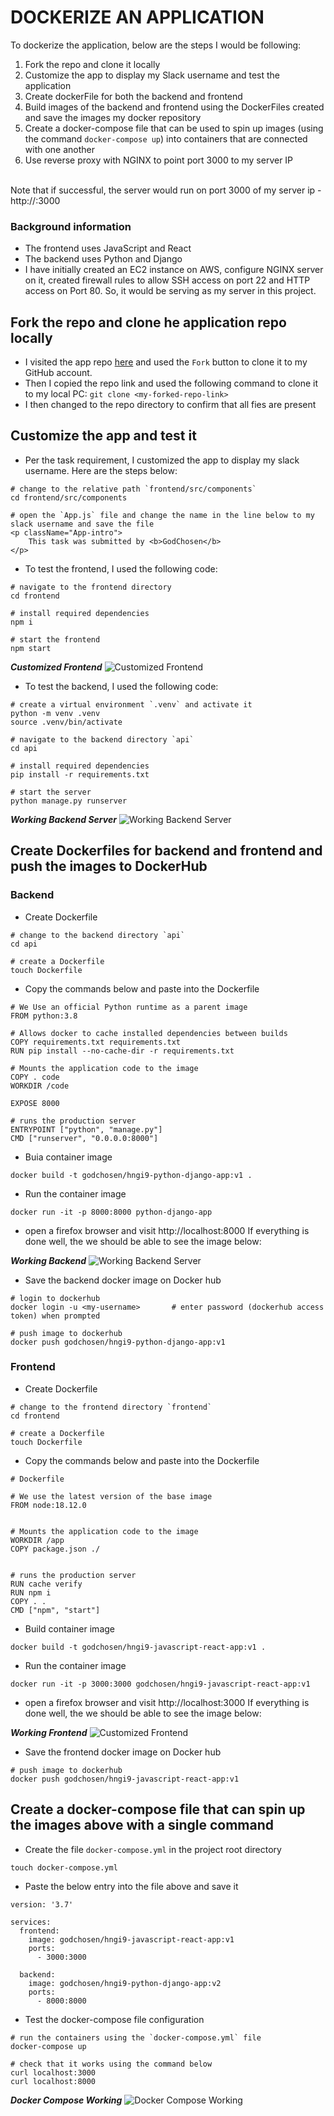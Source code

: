 # DOCKERIZE AN APPLICATION
To dockerize the application, below are the  steps I would be following:
1. Fork the repo and clone it locally
2. Customize the app to display my Slack username and test the application
3. Create dockerFile for both the backend and frontend
4. Build images of the backend and frontend using the DockerFiles created and save the images my docker repository
5. Create a docker-compose file that can be used to spin up images (using the command `docker-compose up`) into containers that are connected with one another
6. Use reverse proxy with NGINX to point port 3000 to my server IP
<br />
Note that if successful, the server would run on port 3000 of my server ip - http://<my-server-ip>:3000

### Background information
- The frontend uses JavaScript and React
- The backend uses Python and Django
- I have initially created an EC2 instance on AWS, configure NGINX server on it, created firewall rules to allow SSH access on port 22 and HTTP access on Port 80. So, it would be serving as my server in this project.

##  Fork the repo and clone he application repo locally
- I visited the app repo [here](https://github.com/ibitolamayowa/devops-django-react-task.git) and used the `Fork` button to clone it to my GitHub account.
- Then I copied the repo link and used the following command to clone it to my local PC: `git clone <my-forked-repo-link> `
- I then changed to the repo directory to confirm that all fies are present

## Customize the app and test it
- Per the task requirement, I customized the app to display my slack username. Here are the steps below:
```
# change to the relative path `frontend/src/components`
cd frontend/src/components

# open the `App.js` file and change the name in the line below to my slack username and save the file
<p className="App-intro">
    This task was submitted by <b>GodChosen</b>
</p>
```

- To test the frontend, I used the following code:
```
# navigate to the frontend directory
cd frontend

# install required dependencies
npm i

# start the frontend
npm start
```

***Customized Frontend***
![Customized Frontend](screenshots/customized-frontend.PNG)

- To test the backend, I used the following code:
```
# create a virtual environment `.venv` and activate it
python -m venv .venv
source .venv/bin/activate

# navigate to the backend directory `api`
cd api

# install required dependencies
pip install -r requirements.txt

# start the server
python manage.py runserver
```

***Working Backend Server***
![Working Backend Server](screenshots/working-backend-server.PNG)


## Create Dockerfiles for backend and frontend and push the images to DockerHub
### Backend
- Create Dockerfile
```
# change to the backend directory `api`
cd api

# create a Dockerfile 
touch Dockerfile
```

- Copy the commands below and paste into the Dockerfile
```
# We Use an official Python runtime as a parent image
FROM python:3.8

# Allows docker to cache installed dependencies between builds
COPY requirements.txt requirements.txt
RUN pip install --no-cache-dir -r requirements.txt

# Mounts the application code to the image
COPY . code
WORKDIR /code

EXPOSE 8000

# runs the production server
ENTRYPOINT ["python", "manage.py"]
CMD ["runserver", "0.0.0.0:8000"]
```

- Buia container image
```
docker build -t godchosen/hngi9-python-django-app:v1 .
```

- Run the container image
```
docker run -it -p 8000:8000 python-django-app
```

- open a firefox browser and visit http://localhost:8000
If everything is done well, the we should be able to see the image below:

***Working Backend***
![Working Backend Server](screenshots/working-backend-server.PNG)

- Save the backend docker image on Docker hub
```
# login to dockerhub
docker login -u <my-username>       # enter password (dockerhub access token) when prompted

# push image to dockerhub
docker push godchosen/hngi9-python-django-app:v1

```

### Frontend
- Create Dockerfile
```
# change to the frontend directory `frontend`
cd frontend

# create a Dockerfile 
touch Dockerfile
```

- Copy the commands below and paste into the Dockerfile
```
# Dockerfile

# We use the latest version of the base image
FROM node:18.12.0


# Mounts the application code to the image
WORKDIR /app
COPY package.json ./


# runs the production server
RUN cache verify
RUN npm i
COPY . .
CMD ["npm", "start"]
```

- Build container image
```
docker build -t godchosen/hngi9-javascript-react-app:v1 .
```

- Run the container image
```
docker run -it -p 3000:3000 godchosen/hngi9-javascript-react-app:v1
```

- open a firefox browser and visit http://localhost:3000
If everything is done well, the we should be able to see the image below:

***Working Frontend***
![Customized Frontend](screenshots/customized-frontend.PNG)

- Save the frontend docker image on Docker hub
```
# push image to dockerhub
docker push godchosen/hngi9-javascript-react-app:v1 
```

## Create a docker-compose file that can spin up the images above with a single command
- Create the file `docker-compose.yml` in the project root directory
```
touch docker-compose.yml
```
    
- Paste the below entry into the file above and save it
```
version: '3.7'

services:
  frontend:
    image: godchosen/hngi9-javascript-react-app:v1
    ports:
      - 3000:3000

  backend:
    image: godchosen/hngi9-python-django-app:v2
    ports:
      - 8000:8000
```
    
- Test the docker-compose file configuration
```
# run the containers using the `docker-compose.yml` file
docker-compose up
    
# check that it works using the command below
curl localhost:3000
curl localhost:8000
```

***Docker Compose Working***
![Docker Compose Working](screenshots/docker-compose-working.PNG) 
    
